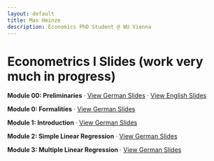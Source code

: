 ```yaml
---
layout: default
title: Max Heinze
description: Economics PhD Student @ WU Vienna
---
```


# Econometrics I Slides (work very much in progress)

**Module 00: Preliminaries** · [View German Slides](assets/00_grundlagen.html) · [View English Slides](assets/00_preliminaries.html)

**Module 0: Formalities** · [View German Slides](assets/0_organisatorisches.html)

**Module 1: Introduction** · [View German Slides](assets/1_einfuehrung.html)

**Module 2: Simple Linear Regression** · [View German Slides](assets/2_einfache_lineare_regression.html)

**Module 3: Multiple Linear Regression** · [View German Slides](assets/3_multiple_lineare_regression.html)
